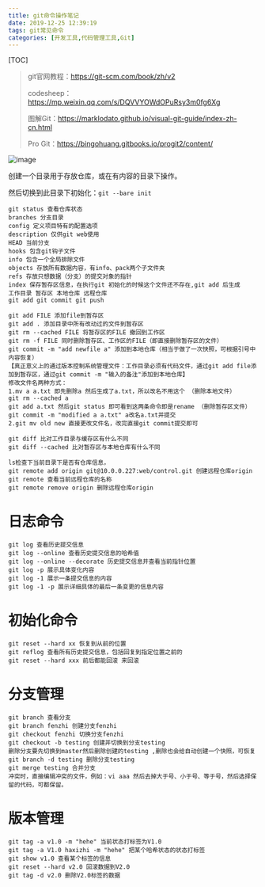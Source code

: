 ```yaml
---
title: git命令操作笔记
date: 2019-12-25 12:39:19
tags: git常见命令
categories: [开发工具,代码管理工具,Git]
---
```


[TOC]

<!--more-->

>git官网教程：https://git-scm.com/book/zh/v2
>
>codesheep：https://mp.weixin.qq.com/s/DQVVYOWdOPuRsy3m0fg6Xg
>
>图解Git：https://marklodato.github.io/visual-git-guide/index-zh-cn.html
>
>Pro Git：https://bingohuang.gitbooks.io/progit2/content/

![image](/images/2018062701.png)



创建一个目录用于存放仓库，或在有内容的目录下操作。

然后切换到此目录下初始化：`git --bare init`

```shell
git status 查看仓库状态
branches 分支目录
config 定义项目特有的配置选项
description 仅供git web使用
HEAD 当前分支
hooks 包含git钩子文件
info 包含一个全局排除文件
objects 存放所有数据内容，有info、pack两个子文件夹
refs 存放只想数据（分支）的提交对象的指针
index 保存暂存区信息，在执行git 初始化的时候这个文件还不存在,git add 后生成
工作目录 暂存区 本地仓库 远程仓库
git add git commit git push
```



```shell
git add FILE 添加file到暂存区
git add . 添加目录中所有改动过的文件到暂存区
git rm --cached FILE 将暂存区的FILE 撤回到工作区
git rm -f FILE 同时删除暂存区、工作区的FILE（即直接删除暂存区的文件）
git commit -m "add newfile a" 添加到本地仓库（相当于做了一次快照，可根据引号中内容恢复）
【真正意义上的通过版本控制系统管理文件：工作目录必须有代码文件，通过git add file添加到暂存区，通过git commit -m "输入的备注"添加到本地仓库】
修改文件名两种方式：
1.mv a a.txt 即先删除a 然后生成了a.txt，所以改名不用这个 （删除本地文件）
git rm --cached a
git add a.txt 然后git status 即可看到这两条命令即是rename （删除暂存区文件）
git commit -m "modified a a.txt" a改名a.txt并提交
2.git mv old new 直接更改文件名，改完直接git commit提交即可
```



```shell
git diff 比对工作目录与缓存区有什么不同
git diff --cached 比对暂存区与本地仓库有什么不同

ls检查下当前目录下是否有仓库信息，
git remote add origin git@10.0.0.227:web/control.git 创建远程仓库origin
git remote 查看当前远程仓库的名称
git remote remove origin 删除远程仓库origin
```

# 日志命令

```shell
git log 查看历史提交信息
git log --online 查看历史提交信息的哈希值
git log --online --decorate 历史提交信息并查看当前指针位置
git log -p 展示具体变化内容
git log -1 展示一条提交信息的内容
git log -1 -p 展示详细具体的最后一条变更的信息内容
```

# 初始化命令

```shell
git reset --hard xx 恢复到从前的位置
git reflog 查看所有历史提交信息，包括回复到指定位置之前的
git reset --hard xxx 前后都能回滚 来回滚
```

# 分支管理

```shell
git branch 查看分支
git branch fenzhi 创建分支fenzhi
git checkout fenzhi 切换分支fenzhi
git checkout -b testing 创建并切换到分支testing
删除分支要先切换到master然后删除创建的testing ,删除也会给自动创建一个快照，可恢复
git branch -d testing 删除分支testing
git merge testing 合并分支
冲突时，直接编辑冲突的文件，例如：vi aaa 然后去掉大于号、小于号、等于号，然后选择保留的代码，可都保留。
```

# 版本管理

```shell
git tag -a v1.0 -m "hehe" 当前状态打标签为V1.0
git tag -a V1.0 haxizhi -m "hehe" 把某个哈希状态的状态打标签
git show v1.0 查看某个标签的信息
git reset --hard v2.0 回滚数据到V2.0
git tag -d v2.0 删除V2.0标签的数据
```



